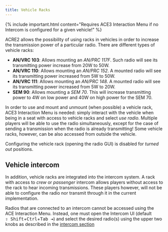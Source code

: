 ```yaml
---
title: Vehicle Racks
---
```


{% include important.html content="Requires ACE3 Interaction Menu if no Intercom is configured for a given vehicle!" %}

ACRE2 allows the possibility of using racks in vehicles in order to increase the transmission power of a particular radio. There are different types of vehicle racks:

- **AN/VRC 103**: Allows mounting an *AN/PRC 117F*. Such radio will see its transmitting power increase from 20W to 50W.
- **AN/VRC 110**: Allows mounting an *AN/PRC 152*. A mounted radio will see its transmitting power increased from 5W to 50W.
- **AN/VRC 111**: Allows mounting an *AN/PRC 148*. A mounted radio will see its transmitting power increased from 5W to 20W.
- **SEM 90**: Allows mounting a *SEM 70*. This will increase transmitting power to 4W on low power and 40W on high power for the SEM 70.

In order to use and mount and unmount (when possible) a vehicle rack, ACE3 Interaction Menu is needed: simply interact with the vehicle when being in a seat with access to vehicle racks and select *use radio*. Multiple players will be able to use the radio simultaneously, except for the case of sending a transmission when the radio is already transmitting! Some vehicle racks, however, can be also accessed from outside the vehicle.

Configuring the vehicle rack (opening the radio GUI) is disabled for *turned out* positions.

## Vehicle intercom

In addition, vehicle racks are integrated into the intercom system. A rack with access to *crew* or *passenger* intercom allows players without access to the rack to hear incoming transmissions. These players however, will not be able to configure the radio nor transmit through it in the current implementation.

Radios that are connected to an intercom cannot be accessed using the ACE Interaction Menu. Instead, one must open the Intercom UI (default <kbd>⇧&nbsp;Shift</kbd>+<kbd>Ctrl</kbd>+<kbd>Tab&nbsp;⇥</kbd>) and select the desired radio(s) using the upper two knobs as described in the [intercom section](/wiki/user/vehicle-intercom#full-functional-crew-station-ffcs)
